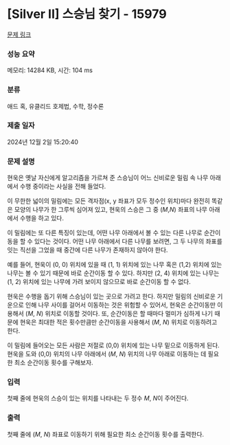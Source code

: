 # [Silver II] 스승님 찾기 - 15979 

[문제 링크](https://www.acmicpc.net/problem/15979) 

### 성능 요약

메모리: 14284 KB, 시간: 104 ms

### 분류

애드 혹, 유클리드 호제법, 수학, 정수론

### 제출 일자

2024년 12월 2일 15:20:40

### 문제 설명

<p>현욱은 옛날 자신에게 알고리즘을 가르쳐 준 스승님이 어느 신비로운 밀림 속 나무 아래에서 수행 중이라는 사실을 전해 들었다.</p>

<p>이 무한한 넓이의 밀림에는 모든 격자점(x, y 좌표가 모두 정수인 위치)마다 완전히 똑같은 모양의 나무가 한 그루씩 심어져 있고, 현욱의 스승은 그 중 (<em>M</em>,<em>N</em>) 좌표의 나무 아래에서 수행을 하고 있다.</p>

<p>이 밀림에는 또 다른 특징이 있는데, 어떤 나무 아래에서 볼 수 있는 다른 나무로 순간이동을 할 수 있다는 것이다. 어떤 나무 아래에서 다른 나무를 보려면, 그 두 나무의 좌표를 잇는 직선을 그었을 때 중간에 다른 나무가 존재하지 않아야 한다. </p>

<p>예를 들어, 현욱이 (0, 0) 위치에 있을 때 (1, 1) 위치에 있는 나무 혹은 (1,2) 위치에 있는 나무는 볼 수 있기 때문에 바로 순간이동 할 수 있다. 하지만 (2, 4) 위치에 있는 나무는 (1, 2) 위치에 있는 나무에 가려 보이지 않으므로 바로 순간이동 할 수 없다.</p>

<p>현욱은 수행을 돕기 위해 스승님이 있는 곳으로 가려고 한다. 하지만 밀림의 신비로운 기운으로 인해 나무 사이를 걸어서 이동하는 것은 위험할 수 있어서, 현욱은 순간이동만 이용해서 (<em>M</em>, <em>N</em>) 위치로 이동할 것이다. 또, 순간이동은 할 때마다 멀미가 심하게 나기 때문에 현욱은 최대한 적은 횟수만큼만 순간이동을 사용해서 (<em>M</em>, <em>N</em>) 위치로 이동하려고 한다.</p>

<p>이 밀림에 들어오는 모든 사람은 저절로 (0,0) 위치에 있는 나무 밑으로 이동하게 된다. 현욱을 도와 (0,0) 위치의 나무 아래에서 (<em>M</em>, <em>N</em>) 위치의 나무 아래로 이동하는 데 필요한 최소 순간이동 횟수를 구해보자.</p>

### 입력 

 <p>첫째 줄에 현욱의 스승이 있는 위치를 나타내는 두 정수 <em>M</em>, <em>N</em>이 주어진다.</p>

### 출력 

 <p>첫째 줄에 (<em>M</em>, <em>N</em>) 좌표로 이동하기 위해 필요한 최소 순간이동 횟수를 출력한다.</p>

